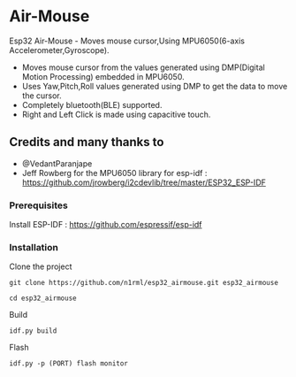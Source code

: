 # Air-Mouse

Esp32 Air-Mouse - Moves mouse cursor,Using MPU6050(6-axis Accelerometer,Gyroscope).
* Moves mouse cursor from the values generated using DMP(Digital Motion Processing) embedded in MPU6050.
* Uses Yaw,Pitch,Roll values generated using DMP to get the data to move the cursor.
* Completely bluetooth(BLE) supported.
* Right and Left Click is made using capacitive touch.

## Credits and many thanks to 
* @VedantParanjape
* Jeff Rowberg for the MPU6050 library for esp-idf :
  https://github.com/jrowberg/i2cdevlib/tree/master/ESP32_ESP-IDF 


### Prerequisites
Install ESP-IDF : https://github.com/espressif/esp-idf

### Installation
Clone the project
```
git clone https://github.com/n1rml/esp32_airmouse.git esp32_airmouse

cd esp32_airmouse
```
Build
```
idf.py build
```
Flash
```
idf.py -p (PORT) flash monitor

```
